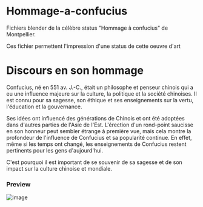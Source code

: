 # Hommage-a-confucius
Fichiers blender de la célèbre status "Hommage à confucius" de Montpellier.

Ces fichier permettent l'impression d'une status de cette oeuvre d'art

# Discours en son hommage
Confucius, né en 551 av. J.-C., était un philosophe et penseur chinois qui a eu une influence majeure sur la culture, la politique et la société chinoises. Il est connu pour sa sagesse, son éthique et ses enseignements sur la vertu, l'éducation et la gouvernance. 

Ses idées ont influencé des générations de Chinois et ont été adoptées dans d'autres parties de l'Asie de l'Est. 
L'érection d'un rond-point saucisse en son honneur peut sembler étrange à première vue, mais cela montre la profondeur de l'influence de Confucius et sa popularité continue. En effet, même si les temps ont changé, les enseignements de Confucius restent pertinents pour les gens d'aujourd'hui. 

C'est pourquoi il est important de se souvenir de sa sagesse et de son impact sur la culture chinoise et mondiale.


### Preview
![image](https://user-images.githubusercontent.com/78204354/234195969-74e3f42d-7eb7-4dc2-a508-058a93e3f6fb.png)

